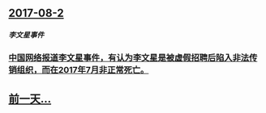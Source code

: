 ## [2017-08-2](/zh/news/2017/08/2/index.md)

##### 李文星事件
### [中国网络报道李文星事件，有认为李文星是被虚假招聘后陷入非法传销组织，而在2017年7月非正常死亡。](/zh/news/2017/08/2/中国网络报道李文星事件-有认为李文星是被虚假招聘后陷入非法传销组织-而在2017年7月非正常死亡.md)
## [前一天...](/zh/news/2017/08/1/index.md)

